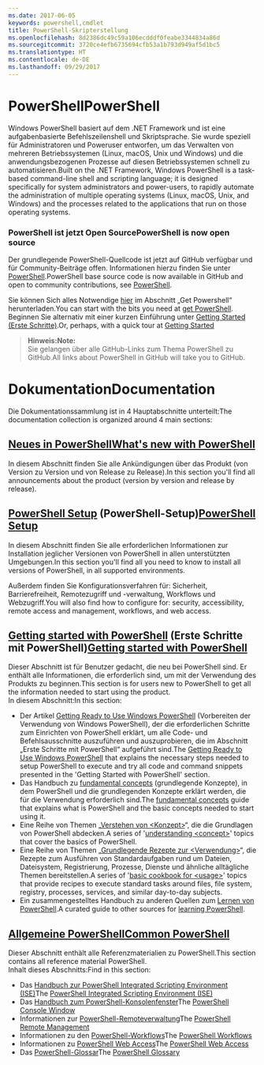 ```yaml
---
ms.date: 2017-06-05
keywords: powershell,cmdlet
title: PowerShell-Skripterstellung
ms.openlocfilehash: 8d2386dc49c59a106ecdddf0feabe3344834a86d
ms.sourcegitcommit: 3720ce4efb6735694cfb53a1b793d949af5d1bc5
ms.translationtype: HT
ms.contentlocale: de-DE
ms.lasthandoff: 09/29/2017
---
```

# <a name="powershell"></a><span data-ttu-id="1743e-103">PowerShell</span><span class="sxs-lookup"><span data-stu-id="1743e-103">PowerShell</span></span>

<span data-ttu-id="1743e-104">Windows PowerShell basiert auf dem .NET Framework und ist eine aufgabenbasierte Befehlszeilenshell und Skriptsprache. Sie wurde speziell für Administratoren und Poweruser entworfen, um das Verwalten von mehreren Betriebssystemen (Linux, macOS, Unix und Windows) und die anwendungsbezogenen Prozesse auf diesen Betriebssystemen schnell zu automatisieren.</span><span class="sxs-lookup"><span data-stu-id="1743e-104">Built on the .NET Framework, Windows PowerShell is a task-based command-line shell and scripting language; it is designed specifically for system administrators and power-users, to rapidly automate the administration of multiple operating systems (Linux, macOS, Unix, and Windows) and the processes related to the applications that run on those operating systems.</span></span>

### <a name="powershell-is-now-open-source"></a><span data-ttu-id="1743e-105">PowerShell ist jetzt Open Source</span><span class="sxs-lookup"><span data-stu-id="1743e-105">PowerShell is now open source</span></span>

<span data-ttu-id="1743e-106">Der grundlegende PowerShell-Quellcode ist jetzt auf GitHub verfügbar und für Community-Beiträge offen. Informationen hierzu finden Sie unter [PowerShell](https://github.com/powershell/powershell).</span><span class="sxs-lookup"><span data-stu-id="1743e-106">PowerShell base source code is now available in GitHub and open to community contributions, see [PowerShell](https://github.com/powershell/powershell).</span></span>

<span data-ttu-id="1743e-107">Sie können Sich alles Notwendige [hier](https://github.com/PowerShell/PowerShell#get-powershell) im Abschnitt „Get Powershell“ herunterladen.</span><span class="sxs-lookup"><span data-stu-id="1743e-107">You can start with the bits you need at [get PowerShell](https://github.com/PowerShell/PowerShell#get-powershell).</span></span>
<span data-ttu-id="1743e-108">Beginnen Sie alternativ mit einer kurzen Einführung unter [Getting Started (Erste Schritte)](https://github.com/PowerShell/PowerShell/blob/master/docs/learning-powershell).</span><span class="sxs-lookup"><span data-stu-id="1743e-108">Or, perhaps, with a quick tour at [Getting Started](https://github.com/PowerShell/PowerShell/blob/master/docs/learning-powershell)</span></span>

> <span data-ttu-id="1743e-109">**Hinweis:**</span><span class="sxs-lookup"><span data-stu-id="1743e-109">**Note:**</span></span>  
> <span data-ttu-id="1743e-110">Sie gelangen über alle GitHub-Links zum Thema PowerShell zu GitHub.</span><span class="sxs-lookup"><span data-stu-id="1743e-110">All links about PowerShell in GitHub will take you to GitHub.</span></span>

# <a name="documentation"></a><span data-ttu-id="1743e-111">Dokumentation</span><span class="sxs-lookup"><span data-stu-id="1743e-111">Documentation</span></span>

<span data-ttu-id="1743e-112">Die Dokumentationssammlung ist in 4 Hauptabschnitte unterteilt:</span><span class="sxs-lookup"><span data-stu-id="1743e-112">The documentation collection is organized around 4 main sections:</span></span>

## <a name="whats-new-with-powershellwhats-newwhat-s-new-with-powershellmd"></a>[<span data-ttu-id="1743e-113">Neues in PowerShell</span><span class="sxs-lookup"><span data-stu-id="1743e-113">What's new with PowerShell</span></span>](whats-new/What-s-New-With-PowerShell.md)
<span data-ttu-id="1743e-114">In diesem Abschnitt finden Sie alle Ankündigungen über das Produkt (von Version zu Version und von Release zu Release).</span><span class="sxs-lookup"><span data-stu-id="1743e-114">In this section you'll find all announcements about the product (version by version and release by release).</span></span>

## <a name="powershell-setupsetupsetup-referencemd"></a><span data-ttu-id="1743e-115">[PowerShell Setup](setup/setup-reference.md) (PowerShell-Setup)</span><span class="sxs-lookup"><span data-stu-id="1743e-115">[PowerShell Setup](setup/setup-reference.md)</span></span>
<span data-ttu-id="1743e-116">In diesem Abschnitt finden Sie alle erforderlichen Informationen zur Installation jeglicher Versionen von PowerShell in allen unterstützten Umgebungen.</span><span class="sxs-lookup"><span data-stu-id="1743e-116">In this section you'll find all you need to know to install all versions of PowerShell, in all supported environments.</span></span>  

<span data-ttu-id="1743e-117">Außerdem finden Sie Konfigurationsverfahren für: Sicherheit, Barrierefreiheit, Remotezugriff und -verwaltung, Workflows und Webzugriff.</span><span class="sxs-lookup"><span data-stu-id="1743e-117">You will also find how to configure for: security, accessibility, remote access and management, workflows, and web access.</span></span>

## <a name="getting-started-with-powershellgetting-startedgetting-started-with-windows-powershellmd"></a><span data-ttu-id="1743e-118">[Getting started with PowerShell](getting-started/Getting-Started-with-Windows-PowerShell.md) (Erste Schritte mit PowerShell)</span><span class="sxs-lookup"><span data-stu-id="1743e-118">[Getting started with PowerShell](getting-started/Getting-Started-with-Windows-PowerShell.md)</span></span>
<span data-ttu-id="1743e-119">Dieser Abschnitt ist für Benutzer gedacht, die neu bei PowerShell sind. Er enthält alle Informationen, die erforderlich sind, um mit der Verwendung des Produkts zu beginnen.</span><span class="sxs-lookup"><span data-stu-id="1743e-119">This section is for users new to PowerShell to get all the information needed to start using the product.</span></span>  
<span data-ttu-id="1743e-120">In diesem Abschnitt:</span><span class="sxs-lookup"><span data-stu-id="1743e-120">In this section:</span></span>
- <span data-ttu-id="1743e-121">Der Artikel [Getting Ready to Use Windows PowerShell](getting-started/Getting-Ready-to-Use-Windows-PowerShell.md) (Vorbereiten der Verwendung von Windows PowerShell), der die erforderlichen Schritte zum Einrichten von PowerShell erklärt, um alle Code- und Befehlsausschnitte auszuführen und auszuprobieren, die im Abschnitt „Erste Schritte mit PowerShell“ aufgeführt sind.</span><span class="sxs-lookup"><span data-stu-id="1743e-121">The [Getting Ready to Use Windows PowerShell](getting-started/Getting-Ready-to-Use-Windows-PowerShell.md) that explains the necessary steps needed to setup PowerShell to execute and try all code and command snippets presented in the 'Getting Started with PowerShell' section.</span></span>
- <span data-ttu-id="1743e-122">Das Handbuch zu [fundamental concepts](getting-started/fundamental-concepts.md) (grundlegende Konzepte), in dem PowerShell und die grundlegenden Konzepte erklärt werden, die für die Verwendung erforderlich sind.</span><span class="sxs-lookup"><span data-stu-id="1743e-122">The [fundamental concepts](getting-started/fundamental-concepts.md) guide that explains what is PowerShell and the basic concepts needed to start using it.</span></span>
- <span data-ttu-id="1743e-123">Eine Reihe von Themen „[Verstehen von &lt;Konzept&gt;](getting-started/understanding-concepts-reference.md)“, die die Grundlagen von PowerShell abdecken.</span><span class="sxs-lookup"><span data-stu-id="1743e-123">A series of '[understanding &lt;concept&gt;](getting-started/understanding-concepts-reference.md)' topics that cover the basics of PowerShell.</span></span>
- <span data-ttu-id="1743e-124">Eine Reihe von Themen „[Grundlegende Rezepte zur &lt;Verwendung&gt;](getting-started/cookbooks/basic-cookbooks-reference.md)“, die Rezepte zum Ausführen von Standardaufgaben rund um Dateien, Dateisystem, Registrierung, Prozesse, Dienste und ähnliche alltägliche Themen bereitstellen.</span><span class="sxs-lookup"><span data-stu-id="1743e-124">A series of '[basic cookbook for &lt;usage&gt;](getting-started/cookbooks/basic-cookbooks-reference.md)' topics that provide recipes to execute standard tasks around files, file system, registry, processes, services, and similar day-to-day subjects.</span></span>
- <span data-ttu-id="1743e-125">Ein zusammengestelltes Handbuch zu anderen Quellen zum [Lernen von PowerShell](getting-started/more-powershell-learning.md).</span><span class="sxs-lookup"><span data-stu-id="1743e-125">A curated guide to other sources for [learning PowerShell](getting-started/more-powershell-learning.md).</span></span>

## <a name="common-powershellcore-powershellcore-powershellmd"></a>[<span data-ttu-id="1743e-126">Allgemeine PowerShell</span><span class="sxs-lookup"><span data-stu-id="1743e-126">Common PowerShell</span></span>](core-powershell/core-powershell.md)
<span data-ttu-id="1743e-127">Dieser Abschnitt enthält alle Referenzmaterialien zu PowerShell.</span><span class="sxs-lookup"><span data-stu-id="1743e-127">This section contains all reference material PowerShell.</span></span>  
<span data-ttu-id="1743e-128">Inhalt dieses Abschnitts:</span><span class="sxs-lookup"><span data-stu-id="1743e-128">Find in this section:</span></span>
- <span data-ttu-id="1743e-129">Das [Handbuch zur PowerShell Integrated Scripting Environment \(ISE\)](core-powershell/ise-guide.md)</span><span class="sxs-lookup"><span data-stu-id="1743e-129">The [PowerShell Integrated Scripting Environment \(ISE\)](core-powershell/ise-guide.md)</span></span>
- <span data-ttu-id="1743e-130">Das [Handbuch zum PowerShell-Konsolenfenster](core-powershell/console-guide.md)</span><span class="sxs-lookup"><span data-stu-id="1743e-130">The [PowerShell Console Window](core-powershell/console-guide.md)</span></span>
- <span data-ttu-id="1743e-131">Informationen zur [PowerShell-Remoteverwaltung](core-powershell/Running-Remote-Commands.md)</span><span class="sxs-lookup"><span data-stu-id="1743e-131">The [PowerShell Remote Management](core-powershell/Running-Remote-Commands.md)</span></span>
- <span data-ttu-id="1743e-132">Informationen zu den [PowerShell-Workflows](core-powershell/workflows-guide.md)</span><span class="sxs-lookup"><span data-stu-id="1743e-132">The [PowerShell Workflows](core-powershell/workflows-guide.md)</span></span>
- <span data-ttu-id="1743e-133">Informationen zu [PowerShell Web Access](core-powershell/web-access.md)</span><span class="sxs-lookup"><span data-stu-id="1743e-133">The [PowerShell Web Access](core-powershell/web-access.md)</span></span>
- <span data-ttu-id="1743e-134">Das [PowerShell-Glossar](Windows-PowerShell-Glossary.md)</span><span class="sxs-lookup"><span data-stu-id="1743e-134">The [PowerShell Glossary](Windows-PowerShell-Glossary.md)</span></span>

